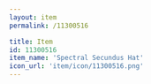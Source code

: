 ```yaml
---
layout: item
permalink: /11300516

title: Item
id: 11300516
item_name: 'Spectral Secundus Hat'
icon_url: 'item/icon/11300516.png'
---
```

